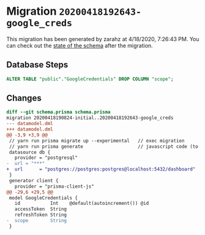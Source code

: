 # Migration `20200418192643-google_creds`

This migration has been generated by zarahz at 4/18/2020, 7:26:43 PM.
You can check out the [state of the schema](./schema.prisma) after the migration.

## Database Steps

```sql
ALTER TABLE "public"."GoogleCredentials" DROP COLUMN "scope";
```

## Changes

```diff
diff --git schema.prisma schema.prisma
migration 20200418190824-initial..20200418192643-google_creds
--- datamodel.dml
+++ datamodel.dml
@@ -3,9 +3,9 @@
 // yarn run prisma migrate up --experimental   // exec migration
 // yarn run prisma generate                    // javascript code (to use)
 datasource db {
   provider = "postgresql"
-  url = "***"
+  url      = "postgres://postgres:postgres@localhost:5432/dashboard"
 }
 generator client {
   provider = "prisma-client-js"
@@ -29,6 +29,5 @@
 model GoogleCredentials {
   id           Int    @default(autoincrement()) @id
   accessToken  String
   refreshToken String
-  scope        String
 }
```


